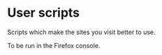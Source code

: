 # User scripts

Scripts which make the sites you visit better to use.

To be run in the Firefox console.
